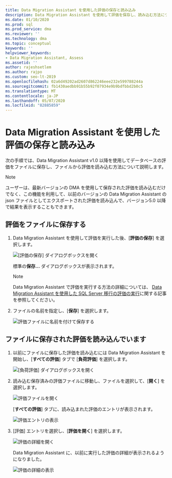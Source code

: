 ```yaml
---
title: Data Migration Assistant を使用した評価の保存と読み込み
description: Data Migration Assistant を使用して評価を保存し、読み込む方法について説明します。
ms.date: 01/10/2020
ms.prod: sql
ms.prod_service: dma
ms.reviewer: ''
ms.technology: dma
ms.topic: conceptual
keywords: ''
helpviewer_keywords:
- Data Migration Assistant, Assess
ms.assetid: ''
author: rajeshsetlem
ms.author: rajpo
ms.custom: seo-lt-2019
ms.openlocfilehash: 02a6d49202ad2607d862246eee232e599788244a
ms.sourcegitcommit: fb1430aedbb91b55b92f07934e9b9bdfbbd2b0c5
ms.translationtype: MT
ms.contentlocale: ja-JP
ms.lasthandoff: 05/07/2020
ms.locfileid: "82885859"
---
```

# <a name="save-and-load-assessments-with-data-migration-assistant"></a>Data Migration Assistant を使用した評価の保存と読み込み

次の手順では、Data Migration Assistant v1.0 以降を使用してデータベースの評価をファイルに保存し、ファイルから評価を読み込む方法について説明します。

> [!NOTE]
> ユーザーは、最新バージョンの DMA を使用して保存された評価を読み込むだけでなく、この機能を利用して、以前のバージョンの Data Migration Assistant の json ファイルとしてエクスポートされた評価を読み込んで、バージョン5.0 以降で結果を表示することもできます。

## <a name="saving-an-assessment-to-a-file"></a>評価をファイルに保存する

1. Data Migration Assistant を使用して評価を実行した後、[**評価の保存**] を選択します。

   ![[評価の保存] ダイアログボックスを開く](../dma/media/dma-save-load-assessments/dma-open-save-dialog.png)

   標準の**保存...** ダイアログボックスが表示されます。

   > [!NOTE]
   > Data Migration Assistant で評価を実行する方法の詳細については、 [Data Migration Assistant を使用した SQL Server 移行の評価の実行](../dma/dma-assesssqlonprem.md)に関する記事を参照してください。

2. ファイルの名前を指定し、[**保存**] を選択します。

   ![評価ファイルに名前を付けて保存する](../dma/media/dma-save-load-assessments/dma-name-save-assessment.png)

## <a name="loading-an-assessment-saved-to-a-file"></a>ファイルに保存された評価を読み込んでいます

1. 以前にファイルに保存した評価を読み込むには Data Migration Assistant を開始し、[**すべての評価**] タブで [**負荷評価**] を選択します。

   ![[負荷評価] ダイアログボックスを開く](../dma/media/dma-save-load-assessments/dma-open-load-dialog.png)

2. 読み込む保存済みの評価ファイルに移動し、ファイルを選択して、[**開く**] を選択します。

   ![評価ファイルを開く](../dma/media/dma-save-load-assessments/dma-open-assessment.png)

   [**すべての評価**] タブに、読み込まれた評価のエントリが表示されます。

   ![評価エントリの表示](../dma/media/dma-save-load-assessments/dma-display-assessment-entry.png)

3. [評価] エントリを選択し、[**評価を開く**] を選択します。

   ![評価の詳細を開く](../dma/media/dma-save-load-assessments/dma-open-assessment-detail.png)

   Data Migration Assistant に、以前に実行した評価の詳細が表示されるようになりました。

   ![評価の詳細の表示](../dma/media/dma-save-load-assessments/dma-display-assessment-detail.png)
